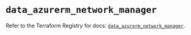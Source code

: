 # `data_azurerm_network_manager`

Refer to the Terraform Registry for docs: [`data_azurerm_network_manager`](https://registry.terraform.io/providers/hashicorp/azurerm/4.3.0/docs/data-sources/network_manager).
